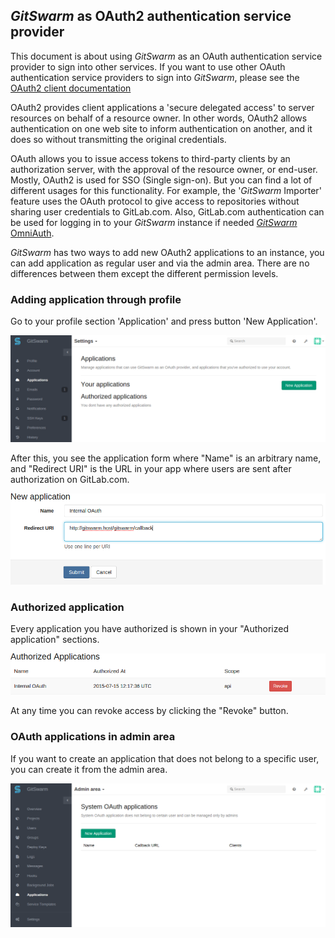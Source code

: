 ## $GitSwarm$ as OAuth2 authentication service provider

This document is about using $GitSwarm$ as an OAuth authentication service
provider to sign into other services. If you want to use other OAuth
authentication service providers to sign into $GitSwarm$, please see the
[OAuth2 client documentation](../api/oauth2.md)

OAuth2 provides client applications a 'secure delegated access' to server
resources on behalf of a resource owner. In other words, OAuth2 allows
authentication on one web site to inform authentication on another, and it
does so without transmitting the original credentials.

OAuth allows you to issue access tokens to third-party clients by an
authorization server, with the approval of the resource owner, or end-user.
Mostly, OAuth2 is used for SSO (Single sign-on). But you can find a lot of
different usages for this functionality. For example, the '$GitSwarm$
Importer' feature uses the OAuth protocol to give access to repositories
without sharing user credentials to GitLab.com. Also, GitLab.com
authentication can be used for logging in to your $GitSwarm$ instance if
needed [$GitSwarm$ OmniAuth](gitlab.md).

$GitSwarm$ has two ways to add new OAuth2 applications to an instance, you
can add application as regular user and via the admin area. There are no
differences between them except the different permission levels.

### Adding application through profile

Go to your profile section 'Application' and press button 'New
Application'.

![applications](oauth_provider/user_wide_applications.png)

After this, you see the application form where "Name" is an arbitrary
name, and "Redirect URI" is the URL in your app where users are sent after
authorization on GitLab.com.

![application_form](oauth_provider/application_form.png)

### Authorized application

Every application you have authorized is shown in your "Authorized
application" sections.

![authorized_application](oauth_provider/authorized_application.png)

At any time you can revoke access by clicking the "Revoke" button.

### OAuth applications in admin area

If you want to create an application that does not belong to a specific
user, you can create it from the admin area.

![admin_application](oauth_provider/admin_application.png)
